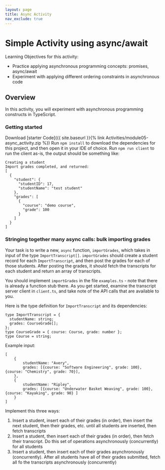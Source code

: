 ```yaml
---
layout: page
title: Async Activity
nav_exclude: true
---
```


# Simple Activity using async/await

Learning Objectives for this activity:
* Practice applying asynchronous programming concepts: promises, async/await
* Experiment with applying different ordering constraints in asynchronous code

## Overview
In this activity, you will experiment with asynchronous programming constructs in TypeScript.

### Getting started
Download [starter Code]({{ site.baseurl }}{% link Activities/module05-async_activity.zip %}) 
Run `npm install` to download the dependencies for this project, and then open it in your IDE of choice. 
Run `npm run client` to run the client as-is, the output should be something like:

```
Creating a student
Import grades completed, and returned:
[
  {
    "student": {
      "studentID": 17,
      "studentName": "test student"
    },
    "grades": [
      {
        "course": "demo course",
        "grade": 100
      }
    ]
  }
]

```

### Stringing together many async calls: bulk importing grades
Your task is to write a new, `async` function, `importGrades`, which takes in input of the type `ImportTranscript[]`.
`importGrades` should create a student record for each `ImportTranscript`, and then post the grades for each of those students.
After posting the grades, it should fetch the transcripts for each student and return an array of transcripts. 

You should implement `importGrades` in the file `examples.ts` - note that there is already a function stub there.
As you get started, examine the transcript server client in `client.ts`, and take note of the API calls that are available to you.

Here is the type definition for `ImportTranscript` and its dependencies:
```
type ImportTranscript = {
  studentName: string;
  grades: CourseGrade[];
};
type CourseGrade = { course: Course, grade: number };
type Course = string;
```

Example input:
```
[
    {
        studentName: "Avery",
        grades: [{course: "Software Engineering", grade: 100}, {course: "Chemistry", grade: 70}],
    },
    {
        studentName: "Ripley",
        grades: [{course: "Underwater Basket Weaving", grade: 100}, {course: "Kayaking", grade: 90} ]
    }
]
```

Implement this three ways:
1. Insert a student, insert each of their grades (in order), then insert the next student, then their grades, etc. until all students are inserted, then fetch transcripts
2. Insert a student, then insert each of their grades (in order), then fetch their transcript. Do this set of operations asynchronously (concurrently) for all students
3. Insert a student, then insert each of their grades asynchronously (concurrently). After all students have all of their grades submitted, fetch all fo the transcripts asynchronously (concurrently)
